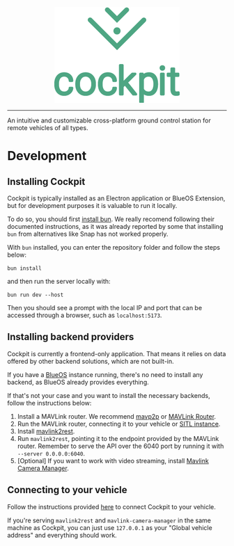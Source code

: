 <div align="center">
  <img src="./public/images/cockpit-banner.png"><br>
</div>

------------------------

An intuitive and customizable cross-platform ground control station for remote vehicles of all types.

# Development

## Installing Cockpit
Cockpit is typically installed as an Electron application or BlueOS Extension, but for development purposes it is valuable to run it locally.

To do so, you should first [install bun](https://bun.sh/docs/installation). We really recomend following their documented instructions, as it was already reported by some that installing `bun` from alternatives like Snap has not worked properly.

With `bun` installed, you can enter the repository folder and follow the steps below:

```
bun install
```

and then run the server locally with:

```
bun run dev --host
```

Then you should see a prompt with the local IP and port that can be accessed through a browser, such as `localhost:5173`.

## Installing backend providers

Cockpit is currently a frontend-only application. That means it relies on data offered by other backend solutions, which are not built-in.

If you have a [BlueOS](https://github.com/bluerobotics/BlueOS) instance running, there's no need to install any backend, as BlueOS already provides everything.

If that's not your case and you want to install the necessary backends, follow the instructions below:

1. Install a MAVLink router. We recommend [mavp2p](https://github.com/bluenviron/mavp2p) or [MAVLink Router](https://github.com/mavlink-router/mavlink-router).
2. Run the MAVLink router, connecting it to your vehicle or [SITL instance](https://ardupilot.org/dev/docs/sitl-simulator-software-in-the-loop.html).
3. Install [mavlink2rest](https://github.com/mavlink/mavlink2rest).
4. Run `mavlink2rest`, pointing it to the endpoint provided by the MAVLink router. Remember to serve the API over the 6040 port by running it with `--server 0.0.0.0:6040`.
5. [Optional] If you want to work with video streaming, install [Mavlink Camera Manager](https://github.com/mavlink/mavlink-camera-manager).

## Connecting to your vehicle

Follow the instructions provided [here](https://docs.bluerobotics.com/ardusub-zola/software/control-station/Cockpit-0.0/advanced-usage/#general) to connect Cockpit to your vehicle.

If you're serving `mavlink2rest` and `mavlink-camera-manager` in the same machine as Cockpit, you can just use `127.0.0.1` as your "Global vehicle address" and everything should work.


